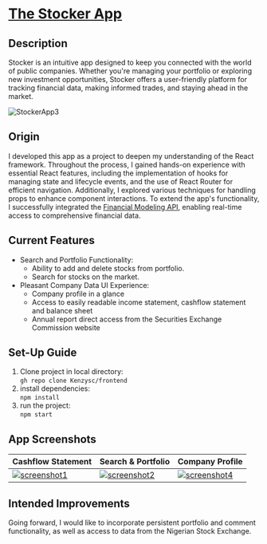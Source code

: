 # [The Stocker App](https://brave-island-0c4462f0f.5.azurestaticapps.net/)

## Description

Stocker is an intuitive app designed to keep you connected with the world of public companies. Whether you're managing your portfolio or exploring new investment opportunities, Stocker offers a user-friendly platform for tracking financial data, making informed trades, and staying ahead in the market.



![StockerApp3](https://github.com/Kenzysc/frontend/blob/master/screenshots/Screenshot3.png?raw=true)


## Origin

I developed this app as a project to deepen my understanding of the React framework. Throughout the process, I gained hands-on experience with essential React features, including the implementation of hooks for managing state and lifecycle events, and the use of React Router for efficient navigation. Additionally, I explored various techniques for handling props to enhance component interactions. To extend the app's functionality, I successfully integrated the [Financial Modeling API](https://site.financialmodelingprep.com/developer/docs), enabling real-time access to comprehensive financial data.

## Current Features

 * Search and Portfolio Functionality:
   * Ability to add and delete stocks from portfolio.
   * Search for stocks on the market. 
 * Pleasant Company Data UI Experience:
   * Company profile in a glance
   * Access to easily readable income statement, cashflow statement and balance sheet
   * Annual report direct access from the Securities Exchange Commission website  

<!-- * Seeds database with sample data to demonstrate app's key features. -->

## Set-Up Guide
1. Clone project in local directory:<br/>
``` gh repo clone Kenzysc/frontend ```
2. install dependencies:<br/>
``` npm install ```
4. run the project:<br/>
``` npm start ```

## App Screenshots

| Cashflow Statement | Search & Portfolio | Company Profile | 
| ------------- | ------------- | --- | 
| [![screenshot1](https://github.com/Kenzysc/frontend/blob/master/screenshots/Screenshot1.png?raw=true)](https://github.com/Kenzysc/frontend/blob/master/screenshots/Screenshot1.png?raw=true) | [![screenshot2](https://github.com/Kenzysc/frontend/blob/master/screenshots/Screenshot2.png?raw=true)](https://github.com/Kenzysc/frontend/blob/master/screenshots/Screenshot2.png?raw=true) | [![screenshot4](https://github.com/Kenzysc/frontend/blob/master/screenshots/Screenshot4.png?raw=true)](https://github.com/Kenzysc/frontend/blob/master/screenshots/Screenshot4.png?raw=true) | 


## Intended Improvements

Going forward, I would like to incorporate persistent portfolio and comment functionality, as well as access to data from the Nigerian Stock Exchange.
